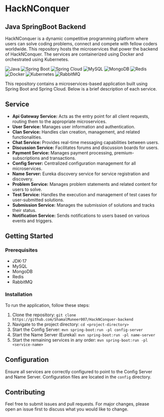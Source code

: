 # HackNConquer
## Java SpringBoot Backend

HackNConquer is a dynamic competitive programming platform where users can solve coding problems, connect and compete with fellow coders worldwide.
This repository hosts the microservices that power the backend of HackNConquer. The services are containerized using Docker and orchestrated using Kubernetes.

![Java](https://img.shields.io/badge/Java-ED8B00?style=for-the-badge&logo=java&logoColor=white)
![Spring Boot](https://img.shields.io/badge/Spring_Boot-6DB33F?style=for-the-badge&logo=spring-boot&logoColor=white)
![Spring Cloud](https://img.shields.io/badge/Spring_Cloud-6DB33F?style=for-the-badge&logo=spring&logoColor=white)
![MySQL](https://img.shields.io/badge/MySQL-4479A1?style=for-the-badge&logo=mysql&logoColor=white)
![MongoDB](https://img.shields.io/badge/MongoDB-4EA94B?style=for-the-badge&logo=mongodb&logoColor=white)
![Redis](https://img.shields.io/badge/Redis-DC382D?style=for-the-badge&logo=redis&logoColor=white)
![Docker](https://img.shields.io/badge/Docker-2496ED?style=for-the-badge&logo=docker&logoColor=white)
![Kubernetes](https://img.shields.io/badge/Kubernetes-326CE5?style=for-the-badge&logo=kubernetes&logoColor=white)
![RabbitMQ](https://img.shields.io/badge/RabbitMQ-FF6600?style=for-the-badge&logo=rabbitmq&logoColor=white)

This repository contains a microservices-based application built using Spring Boot and Spring Cloud. Below is a brief description of each service.

## Service

- **Api Gateway Service:** Acts as the entry point for all client requests, routing them to the appropriate microservices.
- **User Service:** Manages user information and authentication.
- **Clan Service:** Handles clan creation, management, and related functionalities.
- **Chat Service:** Provides real-time messaging capabilities between users.
- **Discussion Service:** Facilitates forums and discussion boards for users.
- **Payment Service:** Manages payment processing, premium-subscriptions and transactions.
- **Config Server:** Centralized configuration management for all microservices.
- **Name Server:** Eureka discovery service for service registration and discovery.
- **Problem Service:** Manages problem statements and related content for users to solve.
- **Test Service:** Handles the execution and management of test cases for user-submitted solutions.
- **Submission Service:** Manages the submission of solutions and tracks their status.
- **Notification Service:** Sends notifications to users based on various events and triggers.

## Getting Started

### Prerequisites

- JDK-17 
- MySQL
- MongoDB
- Redis
- RabbitMQ

### Installation

To run the application, follow these steps:

1. Clone the repository: `git clone https://github.com/ShamalMuneer007/HackNConquer-backend`
2. Navigate to the project directory: `cd <project-directory>`
3. Start the Config Server: `mvn spring-boot:run -pl config-server`
4. Start the Name Server (Eureka): `mvn spring-boot:run -pl name-server`
5. Start the remaining services in any order: `mvn spring-boot:run -pl <service-name>`

## Configuration

Ensure all services are correctly configured to point to the Config Server and Name Server. Configuration files are located in the `config` directory.

## Contributing

Feel free to submit issues and pull requests. For major changes, please open an issue first to discuss what you would like to change.
